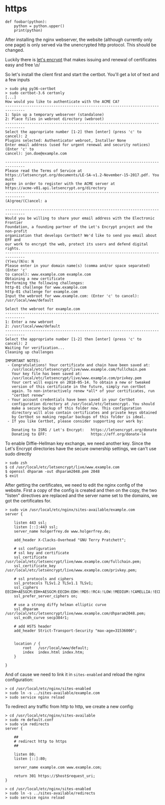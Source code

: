 https
=====


    def foobar(python):
        python = python.upper()
        print(python)

After installing the nginx webserver, the website (although currently only one page) is only served via the unencrypted http protocol. This should be changed.

Luckily there is [let's encrypt][le] that makes issuing and renewal of certificates easy and free \o/

So let's install the client first and start the certbot. You'll get a lot of text and a few inputs

    > sudo pkg py36-certbot
    > sudo certbot-3.6 certonly
    [...]
    How would you like to authenticate with the ACME CA?
    -------------------------------------------------------------------------------
    1: Spin up a temporary webserver (standalone)
    2: Place files in webroot directory (webroot)
    -------------------------------------------------------------------------------
    Select the appropriate number [1-2] then [enter] (press 'c' to cancel): 2
    Plugins selected: Authenticator webroot, Installer None
    Enter email address (used for urgent renewal and security notices) (Enter 'c' to
    cancel): jon.doe@example.com

    -------------------------------------------------------------------------------
    Please read the Terms of Service at
    https://letsencrypt.org/documents/LE-SA-v1.2-November-15-2017.pdf. You must
    agree in order to register with the ACME server at
    https://acme-v01.api.letsencrypt.org/directory
    -------------------------------------------------------------------------------
    (A)gree/(C)ancel: a

    -------------------------------------------------------------------------------
    Would you be willing to share your email address with the Electronic Frontier
    Foundation, a founding partner of the Let's Encrypt project and the non-profit
    organization that develops Certbot? We'd like to send you email about EFF and
    our work to encrypt the web, protect its users and defend digital rights.
    -------------------------------------------------------------------------------
    (Y)es/(N)o: N
    Please enter in your domain name(s) (comma and/or space separated)  (Enter 'c'
    to cancel): www.example.com example.com
    Obtaining a new certificate
    Performing the following challenges:
    http-01 challenge for www.example.com
    http-01 challenge for example.com
    Input the webroot for www.example.com: (Enter 'c' to cancel): /usr/local/www/default 

    Select the webroot for example.com
    -------------------------------------------------------------------------------
    1: Enter a new webroot
    2: /usr/local/www/default
    -------------------------------------------------------------------------------
    Select the appropriate number [1-2] then [enter] (press 'c' to cancel): 2
    Waiting for verification...
    Cleaning up challenges

    IMPORTANT NOTES:
     - Congratulations! Your certificate and chain have been saved at:
       /usr/local/etc/letsencrypt/live/www.example.com/fullchain.pem
       Your key file has been saved at:
       /usr/local/etc/letsencrypt/live/www.example.com/privkey.pem
       Your cert will expire on 2018-05-14. To obtain a new or tweaked
       version of this certificate in the future, simply run certbot
       again. To non-interactively renew *all* of your certificates, run
       "certbot renew"
     - Your account credentials have been saved in your Certbot
       configuration directory at /usr/local/etc/letsencrypt. You should
       make a secure backup of this folder now. This configuration
       directory will also contain certificates and private keys obtained
       by Certbot so making regular backups of this folder is ideal.
     - If you like Certbot, please consider supporting our work by:

       Donating to ISRG / Let's Encrypt:   https://letsencrypt.org/donate
       Donating to EFF:                    https://eff.org/donate-le

To enable Diffie-Hellman key exchange, we need another key. Since the Let's Encrypt directories have the secure ownership settings, we can't use sudo directly

    > sudo zsh
    $ cd /usr/local/etc/letsencrypt/live/www.example.com
    $ openssl dhparam -out dhparam2048.pem 2048
    $ exit
    
After getting the certificates, we need to edit the nginx config of the website. First a copy of the config is created and then on the copy, the two "listen" directives are replaced and the server name set to the domains, we got the certificates for.

    > sudo vim /usr/local/etc/nginx/sites-available/example.com
    server {

        listen 443 ssl;
        listen [::]:443 ssl;
        server_name holgerfrey.de www.holgerfrey.de;

        add_header X-Clacks-Overhead "GNU Terry Pratchett";

        # ssl configuration
        # ssl key and certificate
        ssl_certificate /usr/local/etc/letsencrypt/live/www.example.com/fullchain.pem;
        ssl_certificate_key /usr/local/etc/letsencrypt/live/www.example.com/privkey.pem;

        # ssl protocols and ciphers
        ssl_protocols TLSv1.2 TLSv1.1 TLSv1;
        ssl_ciphers EECDH+AESGCM:EDH+AESGCM:EECDH:EDH:!MD5:!RC4:!LOW:!MEDIUM:!CAMELLIA:!ECDSA:!DES:!DSS:!3DES:!NULL;
        ssl_prefer_server_ciphers on;

        # use a strong diffy helman elliptic curve
        ssl_dhparam /usr/local/etc/letsencrypt/live/www.example.com/dhparam2048.pem;
        ssl_ecdh_curve secp384r1;

        # add HSTS header
        add_header Strict-Transport-Security "max-age=31536000";


        location / {
            root   /usr/local/www/default;
            index  index.html index.htm;
        }

    }

And of cause we need to link it in `sites-enabled` and reload the nginx configuration:
    
    > cd /usr/local/etc/nginx/sites-enabled
    > sudo ln -s ../sites-available/example.com
    > sudo service nginx reload

To redirect any traffic from http to http, we create a new config:

    > cd /usr/local/etc/nginx/sites-available
    > sudo rm default.conf
    > sudo vim redirects
    server {

        ##
        # redirect http to https
        ##

        listen 80;
        listen [::]:80;
    
        server_name example.com www.example.com;

        return 301 https://$host$request_uri;
    }
    
    > cd /usr/local/etc/nginx/sites-enabled
    > sudo ln -s ../sites-available/redirects
    > sudo service nginx reload


[le]: https://letsencrypt.org
